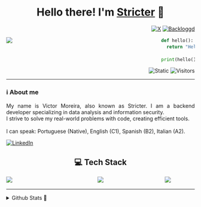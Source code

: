 <h1 align="center">Hello there! I'm <a href="https://github.com/StricterBot" target="_blank">Stricter</a> 👋</h1>
<div align="right">

[![X](https://img.shields.io/badge/X-%23000000.svg?logo=X&logoColor=white)](https://x.com/stricterbot)
[![Backloggd](https://img.shields.io/badge/Backloggd-000?logo=metacritic&logoColor=fff)](https://backloggd.com/u/stricterr/)
</div>
<img align="left" width="400px" src="https://drive.google.com/uc?export=view&id=1QG-J5BXNWF93ZM8SGBgO7rMXnKFGvP1t">


```python
  def hello():
    return "Hello World!"

  print(hello())
```
<div align="right">
  
  ![Static](https://img.shields.io/badge/something-usefull?style=flat-square&label=Working%20on&color=7D78A3)
  ![Visitors](https://komarev.com/ghpvc/?username=stricterbot&color=7D78A3&label=Visitors&style=flat-square)
</div>

---

### ℹ️ About me

<p align="justify">My name is Victor Moreira, also known as Stricter. I am a backend developer specializing in data analysis and information security.<br>
  I strive to solve my real-world problems with code, creating efficient tools.<br><br>
  I can speak: Portuguese (Native), English (C1), Spanish (B2), Italian (A2).</p>

  [![LinkedIn](https://custom-icon-badges.demolab.com/badge/LinkedIn-0A66C2?logo=linkedin-white&logoColor=fff)](https://www.linkedin.com/in/victor-moreira-4210b9358/)

<h2 align="center">💻 Tech Stack</h2>
<img align="left" width="80px" src="https://drive.google.com/uc?export=view&id=1AFufR6ljCtQzbYjbNmQmLrvvTNa2JPCA">
<img align="right" width="80px" src="https://drive.google.com/uc?export=view&id=1TeocYXTYRCLtpZMplirJ8yku2Tj682D1">
<div align="center">
    <a href='https://skillicons.dev'><img src="https://skillicons.dev/icons?i=python,html,css,javascript,typescript,java,react,nodejs,mysql,postgres,mongodb,aws,azure,github,git,vscode,notion,obsidian&perline=9"></a>
</div>

---

<details>
  <summary>Github Stats 📶</summary>
  
  <a href="#">![Github stats](https://github-readme-stats.vercel.app/api?username=stricterbot&theme=blueberry&count_private=true&hide_border=true&line_height=20)</a>
  <a href="#">![Top Langs](https://github-readme-stats.vercel.app/api/top-langs/?username=stricterbot&layout=compact&theme=blueberry&count_private=true&hide_border=true)</a>

  ![snake gif](https://raw.githubusercontent.com/stricterbot/stricterbot/main/output/github-contribution-grid-snake.svg)
</details>

